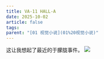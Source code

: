```yaml
---
title: VA-11 HALL-A
date: 2025-10-02
article: false
tags:
parent: "[01 视觉小说](01%20视觉小说)"
---
```


这让我想起了最近的于朦胧事件。
![](https://oss.naglfar28.com/naglfar28/202510060054408.png)

